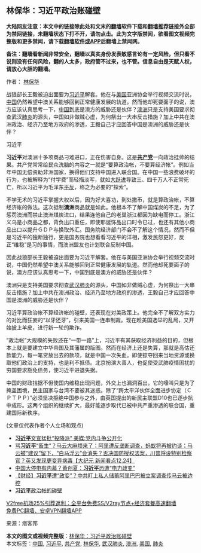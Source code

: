  <h2>林保华：习近平政治账碰壁</h2> <p class="notice"><b>大陆网友注意：本文中的链接除此处和文末的<a href="https://github.com/bannedbook/fanqiang" >翻墙</a>软件下载和<a href="https://github.com/killgcd/justmysocks/blob/master/README.md">翻墙推荐</a>链接外全部为禁网链接，未翻墙状态下打不开，请勿点击。此为文字版禁闻，欲看图文视频完整版和更多禁闻，请下载<a href="https://github.com/bannedbook/fanqiang">翻墙软件或APP</a>后翻墙上禁闻网。</p><p>备注：翻墙看新闻非常安全，翻墙以真实身份发表敏感言论有一定风险，但只看不说则没有任何风险，翻的人太多，政府管不过来，也不管。信息自由是天赋人权，请放心大胆的翻墙。</b></p>  <div class="entry"> <p>作者： <span class='wp_keywordlink'><a href="https://www.bannedbook.org/forum10/topic383.html" title="林保华" target="_blank">林保华</a></span></p> <p id="summary">战狼部长王毅被迫出面要为<a href="https://www.bannedbook.org/bnews/tag/%e4%b9%a0%e8%bf%91%e5%b9%b3/" class="st_tag internal_tag" rel="tag" title="标签 习近平 下的日志">习近平</a>解套。他在与<a href="https://www.bannedbook.org/bnews/tag/%e7%be%8e%e5%9b%bd/" class="st_tag internal_tag" rel="tag" title="标签 美国 下的日志">美国</a>亚洲协会举行视频交流时说，<span class='wp_keywordlink_affiliate'><a href="https://www.bannedbook.org/" title="中国" target="_blank">中国</a></span>仍然希望中澳关系能够回到正常健康发展的轨道。然而他却死要面子的说，澳方应该认真思考一下，<a href="https://www.bannedbook.org/bnews/tag/%E4%B8%AD%E5%9B%BD/" class="st_tag internal_tag" rel="tag" title="标签 中国 下的日志">中国</a>到底是澳方的威胁还是伙伴？<a href="https://www.bannedbook.org/bnews/tag/%e6%be%b3%e6%b4%b2/" class="st_tag internal_tag" rel="tag" title="标签 澳洲 下的日志">澳洲</a>只是支持美国要求彻查武汉<a href="https://www.bannedbook.org/bnews/tag/%e8%82%ba%e7%82%8e/" class="st_tag internal_tag" rel="tag" title="标签 肺炎 下的日志">肺炎</a>的源头，中国如非做贼心虚，为何祭出一大串反击措施？加上中共在澳洲政治、经济乃至地方政府的渗透，王毅自己才应回答中国是澳洲的威胁还是伙伴？</p> <p id="conimg">习近平</p>  <p><strong>习近平</strong>对澳洲十多项商品刁难进口，正在伤害自身。这是<strong><a href="https://www.bannedbook.org/bnews/tag/%e5%85%b1%e4%ba%a7%e5%85%9a/" class="st_tag internal_tag" rel="tag" title="标签 共产党 下的日志">共产党</a></strong>一向政治挂帅的结果。共产党常常给民众洗脑的内容之一就是“要算政治帐，不要算经济帐”。例如当年中国无偿资助非洲国家，换得他们支持中国进入联合国。在中国一些浪费破坏的行为，也被解释为“付学费”而轻描淡写，就如<span class='wp_keywordlink'><a href="https://www.bannedbook.org/forum2/topic242.html" title="大跃进亲历记" target="_blank">大跃进</a></span>导致三、四千万人不正常死亡，所以习近平为毛泽东<span class='wp_keywordlink'><a href="https://www.bannedbook.org/forum11/topic332.html" title="禁片：平反的把戏" target="_blank">平反</a></span>，称之为必要的“探索”。</p> <p>不学无术的习近平掌握大权以后，因为好大喜功，到处撒币，就是算政治帐，不算经济帐的做法。这次抵制<strong>澳洲</strong>商品就是如此。他根本不了解中国煤炭的不足，为了惩罚澳洲而禁止澳洲煤炭进口，结果连他自己的老巢浙江都因为缺电而停工。浙江义乌是小商品之都，背负出口重任，即使耶诞饰品出口时令已过，也还有其他小商品出口以提升ＧＤＰ与换取外汇。国务院经济部门不会不了解这个情况，然而不但是习近平的独断独行，更是国务院也想看看习近平的洋相，激发民怨更好，反正“维稳”是习的事情，而澳洲盟友也计划联合反制中国。</p> <p>因此战狼部长王毅被迫出面要为习近平解套。他在与美国亚洲协会举行视频交流时说，中国仍然希望中澳关系能够回到正常健康发展的轨道。然而他却死要面子的说，澳方应该认真思考一下，中国到底是澳方的威胁还是伙伴？</p>  <p>澳洲只是支持美国要求彻查<a href="https://www.bannedbook.org/bnews/tag/%e6%ad%a6%e6%b1%89%e8%82%ba%e7%82%8e/" class="st_tag internal_tag" rel="tag" title="标签 武汉肺炎 下的日志">武汉肺炎</a>的源头，中国如非做贼心虚，为何祭出一大串反击措施？加上中共在澳洲政治、经济乃至地方政府的渗透，王毅自己才应回答中国是澳洲的威胁还是伙伴？</p> <p>习近平算政治帐不算经济帐的碰壁，还表现在对美政策上。他完全不了解双方实力的对比而狂妄的“以牙还牙”，引来美国一连串制裁。现在趁美国选举的乱局，又开始披上羊皮，进行新一轮的欺诈。</p> <p>“政治帐”大规模的失败还在“一带一路”上，习近平有其获取经济利益的目的，但根本上就是要建立中华帝国及其藩属的版图。然而在经济上还是失算，那就是高估还款能力，每一笔贷放出去的款项，就是中国一次失血。即使掠夺回来当地资源或换取他们政治上的支持，也是利不抵债。北京扮演大善人，也促使受武肺疫情困扰的穷国要求豁免债务，使习近平进退失据。</p>  <p>中国的财政拮据不但使国内维稳出现问题，外交上也漏洞百出，它的嚎叫只是为了掩盖困境，民主国家与台湾不要被其迷惑。除了“跨太平洋伙伴全面进步协定（ＣＰＴＰＰ）”必须坚决拒绝中国参与之外，由英国提出的新民主联盟D10也已逐步抗中成形。这两个组织的继续扩大，最好能逐步取代已被中共严重渗透的联合国，重建国际新秩序。</p> <p>(文章仅代表作者个人立场和观点)</p> <ul class='op-related-articles' title='相关阅读'> <li><a href='https://www.bannedbook.org/bnews/comments/20201225/1454616.html' target='_blank'><b>习近平</b>文宣猛批“投降派” 美媒:党内斗争公开化</a></li> <li><a href='https://www.bannedbook.org/bnews/bannedvideo/20201225/1454607.html' target='_blank'>骂<b>习近平</b>“畜生”？马云大麻烦来了；阿里遭反垄断调查，蚂蚁将再被约谈；马云被“建议”留下，“白马浮云”会消失？否决国防授权法案，川普将设特别检察官？英又发现更变异病毒【大纪元 新闻看点12.24】</a></li> <li><a href='https://www.bannedbook.org/bnews/taiwannews/20201225/1454551.html' target='_blank'>中国大停电有内幕？黄创夏：<b>习近平</b>恐遭“电力政变”</a></li> <li><a href='https://www.bannedbook.org/bnews/bannedvideo/20201225/1454540.html' target='_blank'>【财经】<b>习近平</b>遭“政变”？中共盯上私人储蓄阿里巴巴被立案调查传马云被边控</a></li> <li><a href='https://www.bannedbook.org/bnews/comments/20201225/1454534.html' target='_blank'><b>习近平</b>政治帐的碰壁</a></li> </ul> <p class="texttj"> <a href="https://www.bannedbook.org/forum23/topic22702.html" target="_blank">V2free机场25%引荐返利：全平台免费SS/V2ray节点+经济套餐高速翻墙</a><br/> <a href="https://github.com/bannedbook/fanqiang/wiki/%E7%A6%81%E9%97%BB%E7%BD%91%E5%AE%89%E5%8D%93%E7%BF%BB%E5%A2%99%E6%96%B0%E9%97%BBAPP" target="_blank">免费PC翻墙、安卓VPN翻墙APP</a></p><p> 来源：痞客邦 </p> <a name='sharetosocial'></a>       <div><b>本文的图文或视频完整版</b>：<a href='https://www.bannedbook.org/bnews/comments/20201225/1454637.html'>林保华：习近平政治账碰壁</a></div>  </div><!--END ENTRY--> <div class="postfooter"> <div>本文标签：<a href="https://www.bannedbook.org/bnews/tag/%E4%B8%AD%E5%9B%BD/" rel="tag">中国</a>, <a href="https://www.bannedbook.org/bnews/tag/%e4%b9%a0%e8%bf%91%e5%b9%b3/" rel="tag">习近平</a>, <a href="https://www.bannedbook.org/bnews/tag/%e5%85%b1%e4%ba%a7%e5%85%9a/" rel="tag">共产党</a>, <a href="https://www.bannedbook.org/bnews/tag/%e6%9e%97%e4%bf%9d%e5%8d%8e/" rel="tag">林保华</a>, <a href="https://www.bannedbook.org/bnews/tag/%e6%ad%a6%e6%b1%89%e8%82%ba%e7%82%8e/" rel="tag">武汉肺炎</a>, <a href="https://www.bannedbook.org/bnews/tag/%e6%be%b3%e6%b4%b2/" rel="tag">澳洲</a>, <a href="https://www.bannedbook.org/bnews/tag/%e7%be%8e%e5%9b%bd/" rel="tag">美国</a>, <a href="https://www.bannedbook.org/bnews/tag/%e8%82%ba%e7%82%8e/" rel="tag">肺炎</a></div>  </div><!--END POSTFOOTER--> 